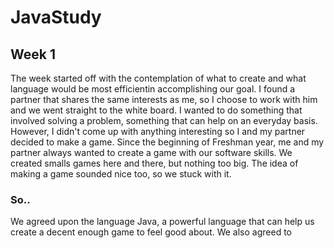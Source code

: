 # JavaStudy
## Week 1 

The week started off with the contemplation of what to create and what language would be most efficientin accomplishing our goal. I found a partner that shares the same interests as me, so I choose to work with him and we went straight to the white board. I wanted to do something that involved solving a problem, something that can help on an everyday basis. However, I didn't come up with anything interesting so I and my partner decided
to make a game. Since the beginning of Freshman year, me and my partner always wanted to create a game with our software skills. We created smalls games here and there, but nothing too big. The idea of making a game sounded nice too, so we stuck with it. 

### So..
We agreed upon the language Java, a powerful language that can help us create a decent enough game to feel good about. We also agreed to

